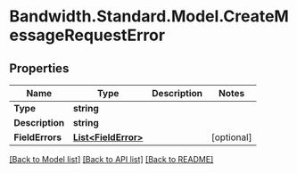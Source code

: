
# Bandwidth.Standard.Model.CreateMessageRequestError

## Properties

Name | Type | Description | Notes
------------ | ------------- | ------------- | -------------
**Type** | **string** |  | 
**Description** | **string** |  | 
**FieldErrors** | [**List&lt;FieldError&gt;**](FieldError.md) |  | [optional] 

[[Back to Model list]](../README.md#documentation-for-models)
[[Back to API list]](../README.md#documentation-for-api-endpoints)
[[Back to README]](../README.md)

